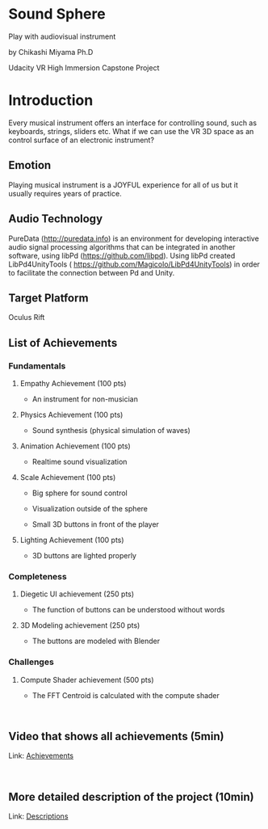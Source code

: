 Sound Sphere
============

Play with audiovisual instrument

by Chikashi Miyama Ph.D

Udacity VR High Immersion Capstone Project

Introduction
============

Every musical instrument offers an interface for controlling sound, such as
keyboards, strings, sliders etc. What if we can use the VR 3D space as an
control surface of an electronic instrument?

Emotion
-------

Playing musical instrument is a JOYFUL experience for all of us but it usually
requires years of practice.

Audio Technology
----------------

PureData (http://puredata.info) is an environment for developing interactive
audio signal processing algorithms that can be integrated in another software,
using libPd (https://github.com/libpd). Using libPd created LibPd4UnityTools (
https://github.com/Magicolo/LibPd4UnityTools) in order to facilitate the
connection between Pd and Unity.

Target Platform
---------------

Oculus Rift

List of Achievements
--------------------

### Fundamentals

1.  Empathy Achievement (100 pts)

    -   An instrument for non-musician

2.  Physics Achievement (100 pts)

    -   Sound synthesis (physical simulation of waves)

3.  Animation Achievement (100 pts)

    -   Realtime sound visualization

4.  Scale Achievement (100 pts)

    -   Big sphere for sound control

    -   Visualization outside of the sphere

    -   Small 3D buttons in front of the player

5.  Lighting Achievement (100 pts)

    -   3D buttons are lighted properly

### Completeness

1.  Diegetic UI achievement (250 pts)

    -   The function of buttons can be understood without words

2.  3D Modeling achievement (250 pts)

    -   The buttons are modeled with Blender

### Challenges

1.  Compute Shader achievement (500 pts)

    -   The FFT Centroid is calculated with the compute shader

     

Video that shows all achievements (5min)
----------------------------------------

Link: [Achievements](https://youtu.be/IuWkKJ2mwBc)

 

More detailed description of the project (10min)
------------------------------------------------

Link: [Descriptions](https://youtu.be/Pi0Aft6FyMk)

 
